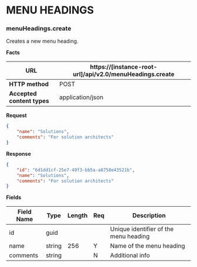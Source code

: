 ﻿**MENU HEADINGS**
=================

### menuHeadings.create

Creates a new menu heading.

**Facts**

| **URL**                    | https://[instance-root-url]/api/v2.0/menuHeadings.create|
|----------------------------|------------------|
| **HTTP method**            | POST             |
| **Accepted content types** | application/json |

**Request**

```json
{
    "name": "Solutions",
    "comments": "For solution architects"
}

```

**Response**

```json
{
    "id": "6d1dd1cf-25e7-49f3-bb5a-a8758e43521b",
    "name": "Solutions",
    "comments": "For solution architects"
}
```

**Fields**

| **Field Name** | **Type** | **Length** | **Req** | **Description**                       |
|----------------|----------|------------|---------|---------------------------------------|
| id             | guid     |            |         | Unique identifier of the menu heading |
| name           | string   | 256        | Y       | Name of the menu heading              |
| comments       | string   |            | N       | Additional info                       |